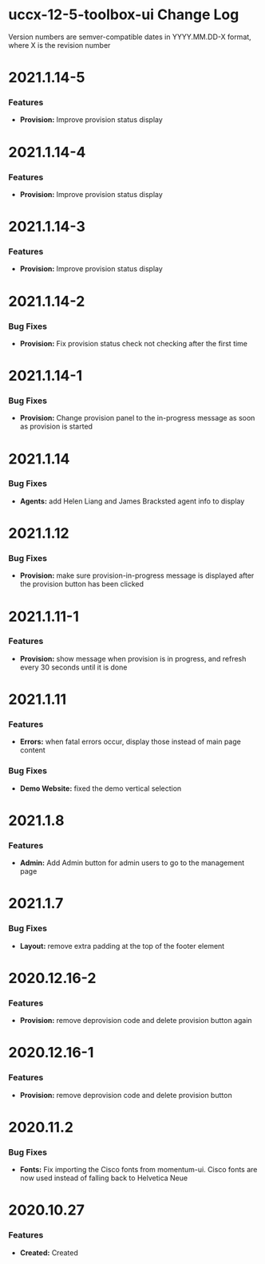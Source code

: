 # uccx-12-5-toolbox-ui Change Log

Version numbers are semver-compatible dates in YYYY.MM.DD-X format,
where X is the revision number


# 2021.1.14-5

### Features
* **Provision:** Improve provision status display


# 2021.1.14-4

### Features
* **Provision:** Improve provision status display


# 2021.1.14-3

### Features
* **Provision:** Improve provision status display


# 2021.1.14-2

### Bug Fixes
* **Provision:** Fix provision status check not checking after the first time


# 2021.1.14-1

### Bug Fixes
* **Provision:** Change provision panel to the in-progress message as soon as
provision is started


# 2021.1.14

### Bug Fixes
* **Agents:** add Helen Liang and James Bracksted agent info to display


# 2021.1.12

### Bug Fixes
* **Provision:** make sure provision-in-progress message is displayed after
the provision button has been clicked


# 2021.1.11-1

### Features
* **Provision:** show message when provision is in progress, and refresh every
30 seconds until it is done


# 2021.1.11

### Features
* **Errors:** when fatal errors occur, display those instead of main page content

### Bug Fixes
* **Demo Website:** fixed the demo vertical selection


# 2021.1.8

### Features
* **Admin:** Add Admin button for admin users to go to the management page


# 2021.1.7

### Bug Fixes
* **Layout:** remove extra padding at the top of the footer element


# 2020.12.16-2

### Features
* **Provision:** remove deprovision code and delete provision button again


# 2020.12.16-1

### Features
* **Provision:** remove deprovision code and delete provision button


# 2020.11.2

### Bug Fixes
* **Fonts:** Fix importing the Cisco fonts from momentum-ui. Cisco fonts are now
used instead of falling back to Helvetica Neue


# 2020.10.27

### Features
* **Created:** Created